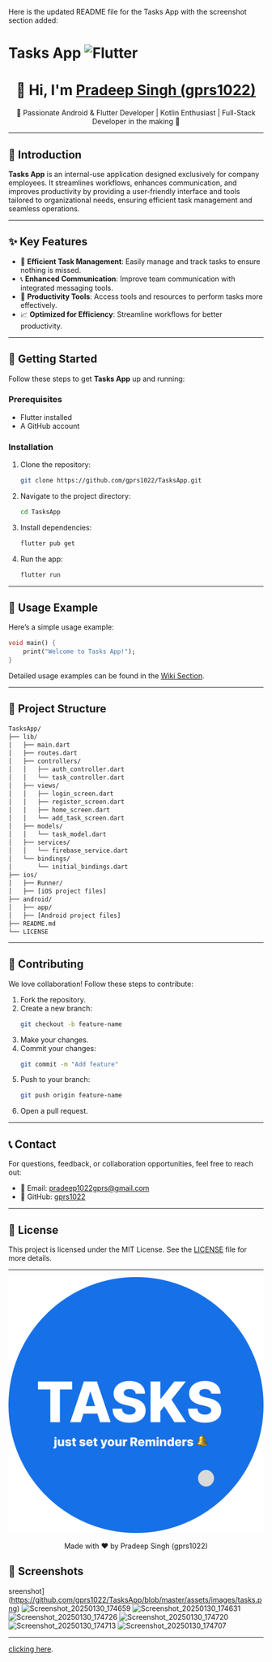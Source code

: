 Here is the updated README file for the Tasks App with the screenshot section added:

# Tasks App ![Flutter](https://img.shields.io/badge/Flutter-100%25-blue)

<h1 align="center">👋 Hi, I'm <a href="https://github.com/gprs1022">Pradeep Singh (gprs1022)</a></h1>

<p align="center">
  🌟 Passionate Android & Flutter Developer | Kotlin Enthusiast | Full-Stack Developer in the making 🌟
</p>

---

## 🌟 Introduction
**Tasks App** is an internal-use application designed exclusively for company employees. It streamlines workflows, enhances communication, and improves productivity by providing a user-friendly interface and tools tailored to organizational needs, ensuring efficient task management and seamless operations.

---

## ✨ Key Features
- 🚀 **Efficient Task Management**: Easily manage and track tasks to ensure nothing is missed.
- 📞 **Enhanced Communication**: Improve team communication with integrated messaging tools.
- 💼 **Productivity Tools**: Access tools and resources to perform tasks more effectively.
- 📈 **Optimized for Efficiency**: Streamline workflows for better productivity.

---

## 🚀 Getting Started
Follow these steps to get **Tasks App** up and running:

### Prerequisites
- Flutter installed
- A GitHub account

### Installation
1. Clone the repository:
    ```bash
    git clone https://github.com/gprs1022/TasksApp.git
    ```
2. Navigate to the project directory:
    ```bash
    cd TasksApp
    ```
3. Install dependencies:
    ```bash
    flutter pub get
    ```
4. Run the app:
    ```bash
    flutter run
    ```

---

## 🔧 Usage Example
Here’s a simple usage example:

```dart
void main() {
    print("Welcome to Tasks App!");
}
```

Detailed usage examples can be found in the [Wiki Section](https://github.com/gprs1022/TasksApp/wiki).

---

## 📂 Project Structure
```
TasksApp/
├── lib/
│   ├── main.dart
│   ├── routes.dart
│   ├── controllers/
│   │   ├── auth_controller.dart
│   │   └── task_controller.dart
│   ├── views/
│   │   ├── login_screen.dart
│   │   ├── register_screen.dart
│   │   ├── home_screen.dart
│   │   └── add_task_screen.dart
│   ├── models/
│   │   └── task_model.dart
│   ├── services/
│   │   └── firebase_service.dart
│   └── bindings/
│       └── initial_bindings.dart
├── ios/
│   ├── Runner/
│   ├── [iOS project files]
├── android/
│   ├── app/
│   ├── [Android project files]
├── README.md
└── LICENSE
```

---


## 🤝 Contributing
We love collaboration! Follow these steps to contribute:
1. Fork the repository.
2. Create a new branch:
    ```bash
    git checkout -b feature-name
    ```
3. Make your changes.
4. Commit your changes:
    ```bash
    git commit -m "Add feature"
    ```
5. Push to your branch:
    ```bash
    git push origin feature-name
    ```
6. Open a pull request.

---

## 📞 Contact
For questions, feedback, or collaboration opportunities, feel free to reach out:
- 📧 Email: [pradeep1022gprs@gmail.com](mailto:pradeep1022gprs@gmail.com)
- 🔗 GitHub: [gprs1022](https://github.com/gprs1022)

---

## 📜 License
This project is licensed under the MIT License. See the [LICENSE](LICENSE) file for more details.

---

![Project Logo](https://github.com/gprs1022/TasksApp/blob/master/assets/images/tasks.png)
<p align="center">
  Made with ❤️ by Pradeep Singh (gprs1022)
</p>

## 📸 Screenshots

sreenshot](https://github.com/gprs1022/TasksApp/blob/master/assets/images/tasks.png)
![Screenshot_20250130_174659](https://github.com/user-attachments/assets/e1e837ad-6d92-4684-85c0-b1ee4b240536)
![Screenshot_20250130_174631](https://github.com/user-attachments/assets/bd02a1a3-6f2c-4f98-a63d-2b467c6eb99b)
![Screenshot_20250130_174726](https://github.com/user-attachments/assets/b1ab3ec8-b435-49c0-8714-8fedac18e715)
![Screenshot_20250130_174720](https://github.com/user-attachments/assets/ef63c558-afc3-436c-a468-2fd76712389e)
![Screenshot_20250130_174713](https://github.com/user-attachments/assets/e724d657-6e35-4c5b-841a-36fddd69275a)
![Screenshot_20250130_174707](https://github.com/user-attachments/assets/f92b471d-c862-42f9-b8c1-e29c70cb4bae)

---

 [clicking here](https://github.com/gprs1022/TasksApp/edit/master/README.md).
